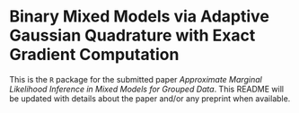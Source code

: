 # Binary Mixed Models via Adaptive Gaussian Quadrature with Exact Gradient Computation

This is the `R` package for the submitted paper _Approximate Marginal Likelihood Inference in Mixed Models for Grouped Data_.
This README will be updated with details about the paper and/or any preprint when available.
